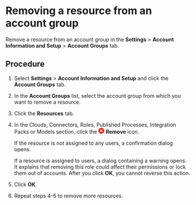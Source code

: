 # Removing a resource from an account group 

<head>
  <meta name="guidename" content="Integration"/>
  <meta name="context" content="GUID-2c3a9a38-fda7-4cda-9846-4e9e5e82fc92"/>
</head>

Remove a resource from an account group in the **Settings** \> **Account Information and Setup** \> **Account Groups** tab.

## Procedure

1.  Select **Settings** \> **Account Information and Setup** and click the **Account Groups** tab.

2.  In the **Account Groups** list, select the account group from which you want to remove a resource.

3.  Click the **Resources** tab.

4.  In the Clouds, Connectors, Roles, Published Processes, Integration Packs or Models section, click the ![X or Remove icon](../Images/main-ic-x-white-in-red-circle-16_0d0c5dc5-1c5e-4117-8a58-92c5e050ec5b.jpg) **Remove** icon.

    If the resource is not assigned to any users, a confirmation dialog opens.

    If a resource is assigned to users, a dialog containing a warning opens. It explains that removing this role could affect their permissions or lock them out of accounts. After you click **OK**, you cannot reverse this action.

5.  Click **OK**.

6.  Repeat steps 4–5 to remove more resources.